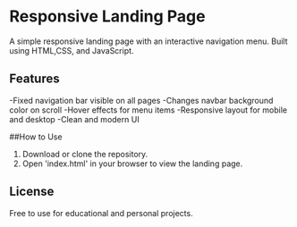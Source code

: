 # Responsive Landing Page 

A simple responsive landing page with an interactive navigation menu. Built using HTML,CSS, and JavaScript.

## Features
-Fixed navigation bar visible on all pages
-Changes navbar background color on scroll 
-Hover effects for menu items 
-Responsive layout for mobile and desktop
-Clean and modern UI

##How to Use
1. Download or clone the repository.
2. Open 'index.html' in your browser to view the landing page.

## License
Free to use for educational and personal projects.
